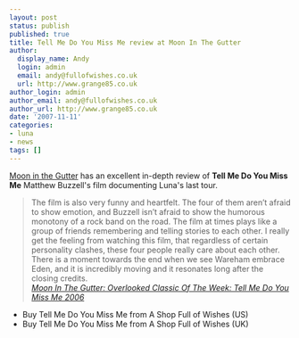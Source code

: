 ```yaml
---
layout: post
status: publish
published: true
title: Tell Me Do You Miss Me review at Moon In The Gutter
author:
  display_name: Andy
  login: admin
  email: andy@fullofwishes.co.uk
  url: http://www.grange85.co.uk
author_login: admin
author_email: andy@fullofwishes.co.uk
author_url: http://www.grange85.co.uk
date: '2007-11-11'
categories:
- luna
- news
tags: []
---
```

<p><a href="http://mooninthegutter.blogspot.com">Moon in the Gutter</a> has an excellent in-depth review of <strong>Tell Me Do You Miss Me</strong> Matthew Buzzell's film documenting Luna's last tour.</p>
<blockquote><p>The film is also very funny and heartfelt. The four of them aren’t afraid to show emotion, and Buzzell isn’t afraid to show the humorous monotony of a rock band on the road. The film at times plays like a group of friends remembering and telling stories to each other. I really get the feeling from watching this film, that regardless of certain personality clashes, these four people really care about each other. There is a moment towards the end when we see Wareham embrace Eden, and it is incredibly moving and it resonates long after the closing credits.<br />
<em><a href="http://mooninthegutter.blogspot.com/2007/11/overlooked-classic-of-week-tell-me-do.html">Moon In The Gutter: Overlooked Classic Of The Week: Tell Me Do You Miss Me 2006</a></em></p></blockquote>
<ul>
<li>Buy Tell Me Do You Miss Me from A Shop Full of Wishes (US)</li>
<li>Buy Tell Me Do You Miss Me from A Shop Full of Wishes (UK)</li>
</ul>
